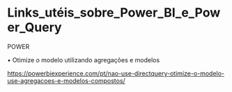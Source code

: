 # Links_utéis_sobre_Power_BI_e_Power_Query

POWER 

•	Otimize o modelo utilizando agregações e modelos

https://powerbiexperience.com/pt/nao-use-directquery-otimize-o-modelo-use-agregacoes-e-modelos-compostos/
